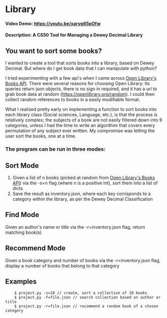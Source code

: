 # Library
#### Video Demo:  https://youtu.be/xaryq65pOfw
#### Description: A CS50 Tool for Managing a Dewey Decimal Library

## You want to sort some books?

I wanted to create a tool that sorts books into a library, based on Dewey Decimal.
But where do I get book data that I can manipulate with python?

I tried experimenting with a few api's when I came across [Open Library's Books API](https://openlibrary.org/books/). There were several reasons for choosing Open Library: Its queries return json objects, there is no sign in required, and it has a url to grab book data at random (https://openlibrary.org/random).
I could then collect random references to books in a easily modifiable format.

What I realised pretty early on implementing a function to sort books into each library class (Social sciences, Language, etc.), is that the process is relatively complex; the subjects of a book are not easily filtered down into 9 categories, unless I had the time to write an algorithim that covers every permutation of any subject ever written. My compromise was letting the user sort the books, one at a time.

### The program can be run in three modes:

## Sort Mode
1. Given a list of n books (picked at random from [Open Library's Books API](https://openlibrary.org/books/)) via the -s=n flag (where n is a positive int), sort them into a list of dicts
2. Save the result as inventory.json, where each key corrisponds to a category within the library, as per the Dewey Decimal Classification

## Find Mode
Given an author's name or title via the -r=inventory.json flag, return matching book(s)

## Recommend Mode
Given a book category and number of books via the -r=inventory.json flag, display a number of books that belong to that category

## Examples
```
    $ project.py -s=10 // create, sort a collection of 10 books
    $ project.py -f=file.json // search collection based on author or title
    $ project.py -r=file.json // recommend a random book of a chosen category
```

